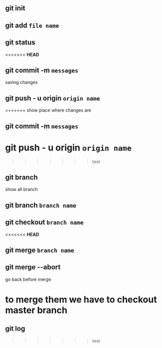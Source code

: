## git init

## git add `file name`

## git status

<<<<<<< **HEAD**
## git commit -m `messages`

saving changes

## git push - u origin `origin name`
=======
show place where changes are 

## git commit -m `messages`

# git push - u origin `origin name`
>>>>>>> test


## git branch

show all branch

## git branch `branch name`

## git checkout `branch name`

<<<<<<< **HEAD**
## git merge `branch name`

## git merge --abort 

go back before merge

to merge them we have to checkout master branch
=======
## git log
>>>>>>> test
